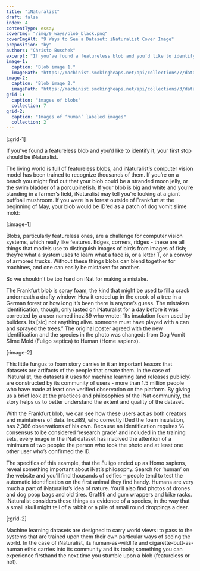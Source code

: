 ```yaml
---
title: "iNaturalist"
draft: false
index: 4
contentType: essay
coverImg: "/img/9_ways/blob_black.png"
coverImgAlt: "9 Ways to See a Dataset: iNaturalist Cover Image"
preposition: "by"
authors: "Christo Buschek"
excerpt: "If you’ve found a featureless blob and you’d like to identify it, your first stop should be iNaturalist."
image-1:
  caption: "Blob image 1."
  imagePath: "https://machinist.smokingheaps.net/api/collections/7/data/82060419"
image-2:
  caption: "Blob image 2."
  imagePath: "https://machinist.smokingheaps.net/api/collections/3/data/77939530"
grid-1:
  caption: "images of blobs"
  collection: 7
grid-2:
  caption: "Images of ‘human’ labeled images"
  collection: 2
---
```


[:grid-1]

If you’ve found a featureless blob and you’d like to identify it, your
first stop should be iNaturalist.

The living world is full of featureless blobs, and iNaturalist’s
computer vision model has been trained to recognize thousands of them.
If you’re on a beach you might find out that your blob could be a
stranded moon jelly, or the swim bladder of a porcupinefish. If your
blob is big and white and you’re standing in a farmer’s field,
iNaturalist may tell you’re looking at a giant puffball mushroom. If
you were in a forest outside of Frankfurt at the beginning of May,
your blob would be ID’ed as a patch of dog vomit slime mold:

[:image-1]

Blobs, particularly featureless ones, are a challenge for computer
vision systems, which really like features. Edges, corners, ridges -
these are all things that models use to distinguish images of birds
from images of fish; they’re what a system uses to learn what a face
is, or a letter T, or a convoy of armored trucks. Without these things
blobs can blend together for machines, and one can easily be mistaken
for another.

So we shouldn’t be too hard on iNat for making a mistake.

The Frankfurt blob is spray foam, the kind that might be used to fill
a crack underneath a drafty window. How it ended up in the crook of a
tree in a German forest or how long it’s been there is anyone’s guess.
The mistaken identification, though, only lasted on iNaturalist for a
day before it was corrected by a user named inczi89 who wrote: “Its
insulation foam used by builders. Its \[sic] not anything alive.
someone must have played with a can and sprayed the trees.” The
original poster agreed with the new identification and the species in
the photo was changed: from Dog Vomit Slime Mold (Fuligo septica) to
Human (Home sapiens).

[:image-2]

This little fungus to foam story carries in it an important lesson:
that datasets are artifacts of the people that create them. In the
case of iNaturalist, the datasets it uses for machine learning (and
releases publicly) are constructed by its community of users - more
than 1.5 million people who have made at least one verified
observation on the platform. By giving us a brief look at the
practices and philosophies of the iNat community, the story helps us
to better understand the extent and quality of the dataset.

With the Frankfurt blob, we can see how these users act as both
creators and maintainers of data. Inczi89, who correctly IDed the foam
insulation, has 2,366 observations of his own. Because an
identification requires ⅔ consensus to be considered ‘research grade’
and included in the training sets, every image in the iNat dataset has
involved the attention of a minimum of two people: the person who took
the photo and at least one other user who’s confirmed the ID.

The specifics of this example, that the Fuligo ended up as Homo
sapiens, reveal something important about iNat’s philosophy. Search
for ‘human’ on the website and you’ll find thousands of selfies –
people tend to test the automatic identification on the first animal
they find handy. Humans are very much a part of iNaturalist’s idea of
nature. You’ll also find photos of drones and dog poop bags and old
tires. Graffiti and gum wrappers and bike racks. iNaturalist considers
these things as evidence of a species, in the way that a small skull
might tell of a rabbit or a pile of small round droppings a deer.

[:grid-2]

Machine learning datasets are designed to carry world views: to pass
to the systems that are trained upon them their own particular ways of
seeing the world. In the case of iNaturalist, its human-as-wildlife
and cigarette-butt-as-human ethic carries into its community and its
tools; something you can experience firsthand the next time you
stumble upon a blob (featureless or not).
